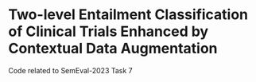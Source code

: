 # Two-level Entailment Classification of Clinical Trials Enhanced by Contextual Data Augmentation

Code related to SemEval-2023 Task 7